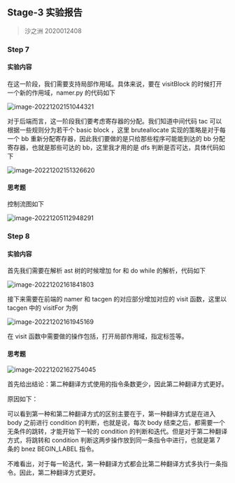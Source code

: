 ## Stage-3 实验报告

> 沙之洲 2020012408

### Step 7

#### 实验内容

在这一阶段，我们需要支持局部作用域。具体来说，要在 visitBlock 的时候打开一个新的作用域，namer.py 的代码如下

![image-20221202151044321](C:\Users\James\AppData\Roaming\Typora\typora-user-images\image-20221202151044321.png)

对于后端而言，这一阶段我们要考虑寄存器的分配。我们知道中间代码 tac 可以根据一些规则分为若干个 basic block ，这里 bruteallocate 实现的策略是对于每一个 bb 重新分配寄存器，因此我们要做的是只给那些程序可能能到达的 bb 分配寄存器，也就是那些可达的 bb，这里我才用的是 dfs 判断是否可达，具体代码如下

![image-20221202151326620](C:\Users\James\AppData\Roaming\Typora\typora-user-images\image-20221202151326620.png)



#### 思考题

控制流图如下

![image-20221205112948291](C:\Users\James\AppData\Roaming\Typora\typora-user-images\image-20221205112948291.png)

### Step 8

#### 实验内容

首先我们需要在解析 ast 树的时候增加 for 和 do while 的解析，代码如下

![image-20221202161841803](C:\Users\James\AppData\Roaming\Typora\typora-user-images\image-20221202161841803.png)

接下来需要在前端的 namer 和 tacgen 的对应部分增加对应的 visit 函数，这里以 tacgen 中的 visitFor 为例

![image-20221202161945169](C:\Users\James\AppData\Roaming\Typora\typora-user-images\image-20221202161945169.png)

在 visit 函数中需要做的操作包括，打开局部作用域，指定标签等。



#### 思考题

![image-20221202162754045](C:\Users\James\AppData\Roaming\Typora\typora-user-images\image-20221202162754045.png)

首先给出结论：第二种翻译方式使用的指令条数更少，因此第二种翻译方式更好。

原因如下：

可以看到第一种和第二种翻译方式的区别主要在于，第一种翻译方式是在进入 body 之前进行  condition 的判断，也就是说，每次 body 结束之后，都需要一个无条件的跳转，才能开始下一轮的 condition 的判断和迭代。但是对于第二种翻译方式，将跳转和 condition 判断这两步操作放到同一条指令中进行，也就是第 7 条的 bnez BEGIN_LABEL 指令。

不难看出，对于每一轮迭代，第一种翻译方式都会比第二种翻译方式多执行一条指令。因此，第二种翻译方式更好。

